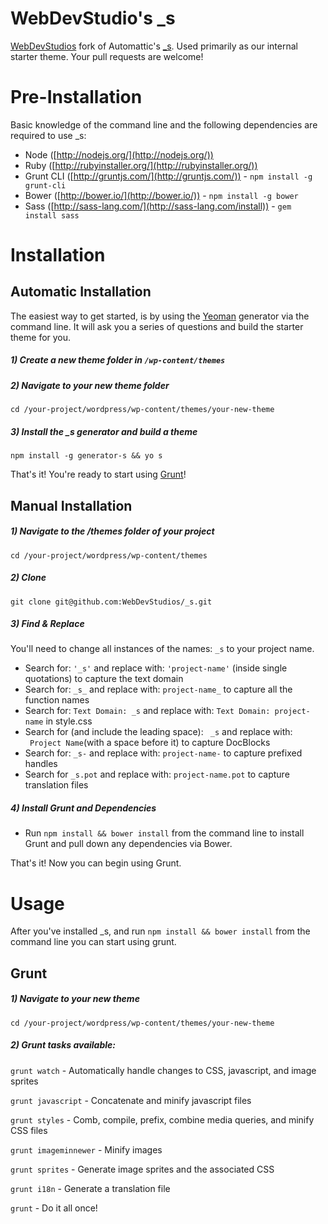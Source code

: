 WebDevStudio's _s
===

[WebDevStudios](http://webdevstudios.com) fork of Automattic's [_s](https://github.com/Automattic/_s). Used primarily as our internal starter theme. Your pull requests are welcome!

# Pre-Installation

Basic knowledge of the command line and the following dependencies are required to use _s:

- Node ([http://nodejs.org/](http://nodejs.org/))
- Ruby ([http://rubyinstaller.org/](http://rubyinstaller.org/))
- Grunt CLI ([http://gruntjs.com/](http://gruntjs.com/)) - `npm install -g grunt-cli`
- Bower ([http://bower.io/](http://bower.io/)) - `npm install -g bower`
- Sass ([http://sass-lang.com/](http://sass-lang.com/install)) - `gem install sass`

# Installation

## Automatic Installation

The easiest way to get started, is by using the [Yeoman](http://yeoman.io/) generator via the command line. It will ask you a series of questions and build the starter theme for you.

##### 1) Create a new theme folder in `/wp-content/themes`

##### 2) Navigate to your new theme folder
`cd /your-project/wordpress/wp-content/themes/your-new-theme`

##### 3) Install the _s generator and build a theme
`npm install -g generator-s && yo s`

That's it! You're ready to start using [Grunt](https://github.com/WebDevStudios/_s/blob/master/README.md#using-grunt)!


## Manual Installation

##### 1) Navigate to the /themes folder of your project
`cd /your-project/wordpress/wp-content/themes`

##### 2) Clone

`git clone git@github.com:WebDevStudios/_s.git`

##### 3) Find & Replace

You'll need to change all instances of the names: `_s` to your project name.

- Search for: `'_s'` and replace with: `'project-name'` (inside single quotations) to capture the text domain
- Search for: `_s_` and replace with: `project-name_` to capture all the function names
- Search for: `Text Domain: _s` and replace with: `Text Domain: project-name` in style.css
- Search for (and include the leading space): <code>&nbsp;_s</code> and replace with: <code>&nbsp;Project Name</code>(with a space before it) to capture DocBlocks
- Search for: `_s-` and replace with: `project-name-` to capture prefixed handles
- Search for `_s.pot` and replace with: `project-name.pot` to capture translation files

##### 4) Install Grunt and Dependencies
- Run `npm install && bower install` from the command line to install Grunt and pull down any dependencies via Bower.

That's it! Now you can begin using Grunt.

# Usage
After you've installed _s, and run `npm install && bower install` from the command line you can start using grunt.

## Grunt

##### 1) Navigate to your new theme
`cd /your-project/wordpress/wp-content/themes/your-new-theme`

##### 2) Grunt tasks available:

`grunt watch` - Automatically handle changes to CSS, javascript, and image sprites

`grunt javascript` - Concatenate and minify javascript files

`grunt styles` - Comb, compile, prefix, combine media queries, and minify CSS files

`grunt imageminnewer` - Minify images

`grunt sprites` - Generate image sprites and the associated CSS

`grunt i18n` - Generate a translation file

`grunt` - Do it all once!
